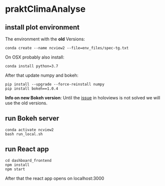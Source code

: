 # praktClimaAnalyse

## install plot environment
The environment with the **old** Versions:
```
conda create --name ncview2 --file=env_files/spec-tg.txt
```
On OSX probably also install:
```
conda install python=3.7
```
After that update numpy and bokeh:
```
pip install --upgrade --force-reinstall numpy
pip install bokeh==1.0.4
```

**Info on new Bokeh version**: Until the [issue](https://github.com/holoviz/holoviews/issues/4455) in holoviews is not solved we will use the old versions.

## run Bokeh server
```
conda activate ncview2
bash run_local.sh
```

## run React app

```
cd dashboard_frontend
npm install
npm start
```

After that the react app opens on localhost:3000
